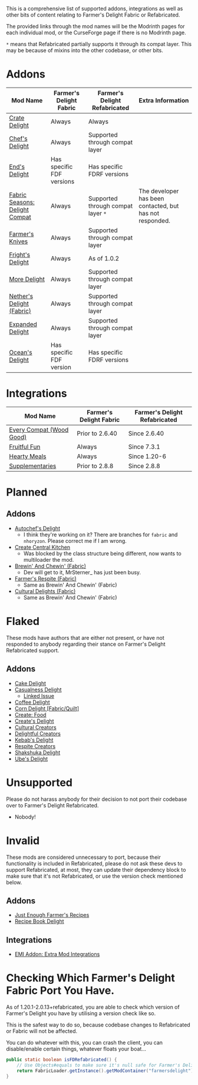 This is a comprehensive list of supported addons, integrations as well as other bits of content relating to Farmer's Delight Fabric or Refabricated.

The provided links through the mod names will be the Modrinth pages for each individual mod, or the CurseForge page if there is no Modrinth page.

`*` means that Refabricated partially supports it through its compat layer. This may be because of mixins into the other codebase, or other bits.

# Addons
|Mod Name|Farmer's Delight Fabric|Farmer's Delight Refabricated|Extra Information|
|---|---|---|---|
|[Crate Delight](https://modrinth.com/mod/crate-delight)|Always|Always|
|[Chef's Delight](https://modrinth.com/mod/chefs-delight)|Always|Supported through compat layer|
|[End's Delight](https://modrinth.com/mod/ends-delight/)|Has specific FDF versions|Has specific FDRF versions|
|[Fabric Seasons: Delight Compat](https://modrinth.com/mod/fabric-seasons-delight-compat)|Always|Supported through compat layer `*`|The developer has been contacted, but has not responded.|
|[Farmer's Knives](https://modrinth.com/mod/farmers-knives)|Always|Supported through compat layer|
|[Fright's Delight](https://modrinth.com/mod/frights-delight/version/fabric-1.20.1-1.0.2)|Always|As of 1.0.2|
|[More Delight](https://modrinth.com/mod/more-delight)|Always|Supported through compat layer| 
|[Nether's Delight (Fabric)](https://legacy.curseforge.com/minecraft/mc-mods/nethers-delight-fabric/)|Always|Supported through compat layer|
|[Expanded Delight](https://modrinth.com/mod/expanded-delight)|Always|Supported through compat layer|
|[Ocean's Delight](https://modrinth.com/mod/oceans-delight)|Has specific FDF version|Has specific FDRF versions|

# Integrations
|Mod Name|Farmer's Delight Fabric|Farmer's Delight Refabricated|
|---|---|---|
|[Every Compat (Wood Good)](https://modrinth.com/mod/supplementaries/)|Prior to 2.6.40|Since 2.6.40|
|[Fruitful Fun](https://modrinth.com/mod/fruitful-fun)|Always|Since 7.3.1|
|[Hearty Meals](https://modrinth.com/mod/hearty-meals/)|Always|Since 1.20-6|
|[Supplementaries](https://modrinth.com/mod/supplementaries/)|Prior to 2.8.8|Since 2.8.8|

# Planned
## Addons
- [Autochef's Delight](https://modrinth.com/mod/autochefs-delight)
    - I think they're working on it? There are branches for `fabric` and `nhoryzon`. Please correct me if I am wrong.
- [Create Central Kitchen](https://modrinth.com/mod/create-central-kitchen/)
    - Was blocked by the class structure being different, now wants to multiloader the mod.
- [Brewin' And Chewin' (Fabric)](https://modrinth.com/mod/brewin-and-chewin-fabric)
    - Dev will get to it, MrSterner_ has just been busy.
- [Farmer's Respite (Fabric)](https://modrinth.com/mod/farmers-respite-fabric)
    - Same as Brewin' And Chewin' (Fabric)
- [Cultural Delights (Fabric)](https://modrinth.com/mod/cultural-delights-fabric)
    - Same as Brewin' And Chewin' (Fabric)

# Flaked
These mods have authors that are either not present, or have not responded to anybody regarding their stance on Farmer's Delight Refabricated support.
## Addons
- [Cake Delight](https://modrinth.com/mod/cakedelight)
- [Casualness Delight](https://modrinth.com/mod/casualness-delight)
    - [Linked Issue](https://github.com/TsukimiRen/Casualness-Delight/issues/11)
- [Coffee Delight](https://modrinth.com/mod/coffee-delight)
- [Corn Delight [Fabric/Quilt]](https://legacy.curseforge.com/minecraft/mc-mods/corn-delight-fabric)
- [Create: Food](https://modrinth.com/mod/create-food/)
- [Create's Delight](https://modrinth.com/mod/creates-delight)
- [Cultural Creators](https://legacy.curseforge.com/minecraft/mc-mods/cultural-creators-fabric-create-and-cultural/)
- [Delightful Creators](https://modrinth.com/mod/delightful-creators-fabric/)
- [Kebab's Delight](https://legacy.curseforge.com/minecraft/mc-mods/kebabs-delight)
- [Respite Creators](https://modrinth.com/mod/respite-creators-fabric)
- [Shakshuka Delight](https://modrinth.com/mod/shakshuka-delight)
- [Ube's Delight](https://modrinth.com/mod/ubes-delight)

# Unsupported
Please do not harass anybody for their decision to not port their codebase over to Farmer's Delight Refabricated.
- Nobody!

# Invalid
These mods are considered unnecessary to port, because their functionality is included in Refabricated, please do not ask these devs to support Refabricated, at most, they can update their dependency block to make sure that it's not Refabricated, or use the version check mentioned below.
## Addons
- [Just Enough Farmer's Recipes](https://legacy.curseforge.com/minecraft/mc-mods/farmers-delight-jei-plugin)
- [Recipe Book Delight](https://modrinth.com/mod/recipe-book-delight)
## Integrations
- [EMI Addon: Extra Mod Integrations](https://modrinth.com/mod/extra-mod-integrations)

# Checking Which Farmer's Delight Fabric Port You Have.
As of 1.20.1-2.0.13+refabricated, you are able to check which version of Farmer's Delight you have by utilising a version check like so.

This is the safest way to do so, because codebase changes to Refabricated or Fabric will not be affected.

You can do whatever with this, you can crash the client, you can disable/enable certain things, whatever floats your boat...
```java
public static boolean isFDRefabricated() {
    // Use Objects#equals to make sure it's null safe for Farmer's Delight Fabric, which should not contain a +.
    return FabricLoader.getInstance().getModContainer("farmersdelight").map(container -> Objects.equals(container.getMetadata().getVersion().getFriendlyString().split("\\+")[1], "refabricated")).orElse(false);
}
```